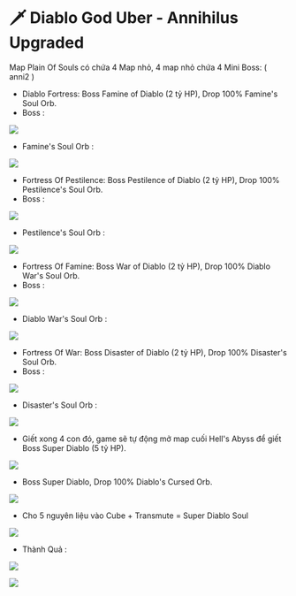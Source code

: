 # 🗡 Diablo God Uber - Annihilus Upgraded

Map Plain Of Souls có chứa 4 Map nhỏ, 4 map nhỏ chứa 4 Mini Boss: ( anni2 )

* Diablo Fortress: Boss Famine of Diablo (2 tỷ HP), Drop 100% Famine's Soul Orb.
* Boss :&#x20;

![](../../.gitbook/assets/Lark20230209-193016.jpg)

* Famine's Soul Orb :&#x20;

![](../../.gitbook/assets/3.png)

* Fortress Of Pestilence: Boss Pestilence of Diablo (2 tỷ HP), Drop 100% Pestilence's Soul Orb.
* Boss :&#x20;

![](../../.gitbook/assets/Lark20230209-193008.jpg)

* Pestilence's Soul Orb :

![](../../.gitbook/assets/5.png)

* Fortress Of Famine: Boss War of Diablo (2 tỷ HP), Drop 100% Diablo War's Soul Orb.
* Boss :&#x20;

![](../../.gitbook/assets/Lark20230209-193005.jpg)

* Diablo War's Soul Orb :

![](<../../.gitbook/assets/4 (1).png>)

* Fortress Of War: Boss Disaster of Diablo (2 tỷ HP), Drop 100% Disaster's Soul Orb.
* Boss :&#x20;

![](../../.gitbook/assets/Lark20230209-193022.jpg)

* Disaster's Soul Orb :&#x20;

![](<../../.gitbook/assets/2 (2).png>)

* Giết xong 4 con đó, game sẽ tự động mở map cuối Hell's Abyss để giết Boss Super Diablo (5 tỷ HP).

![](../../.gitbook/assets/Lark20230209-193030.jpg)

* Boss Super Diablo, Drop 100% Diablo's Cursed Orb.

![](<../../.gitbook/assets/1 (1).png>)

* Cho 5 nguyên liệu vào Cube + Transmute = Super Diablo Soul

![](../../.gitbook/assets/6.png)

* Thành Quả :&#x20;

![](<../../.gitbook/assets/super diablo soul.png>)

![](../../.gitbook/assets/aniup.png)
